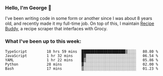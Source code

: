 ### Hello, I'm George 👋

I've been writing code in some form or another since I was about 8 years old, and recently made it my full-time job. On top of this, I maintain [Recipe Buddy](https://github.com/georgegebbett/recipe-buddy), a recipe scraper that interfaces with Grocy.  

<!--
**georgegebbett/georgegebbett** is a ✨ _special_ ✨ repository because its `README.md` (this file) appears on your GitHub profile.

Here are some ideas to get you started:

- 🔭 I’m currently working on ...
- 🌱 I’m currently learning ...
- 👯 I’m looking to collaborate on ...
- 🤔 I’m looking for help with ...
- 💬 Ask me about ...
- 📫 How to reach me: ...
- 😄 Pronouns: ...
- ⚡ Fun fact: ...
-->

### What I've been up to this week:
<!--START_SECTION:waka-->

```text
TypeScript         18 hrs 59 mins  ████████████████████▒░░░░   80.80 %
JavaScript         1 hr 32 mins    █▓░░░░░░░░░░░░░░░░░░░░░░░   06.54 %
YAML               1 hr 22 mins    █▒░░░░░░░░░░░░░░░░░░░░░░░   05.86 %
Python             28 mins         ▓░░░░░░░░░░░░░░░░░░░░░░░░   02.00 %
Bash               17 mins         ▒░░░░░░░░░░░░░░░░░░░░░░░░   01.23 %
```

<!--END_SECTION:waka-->
